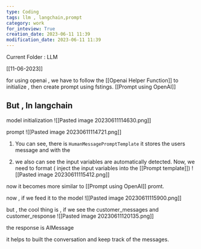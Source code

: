 ```yaml
---
type: Coding  
tags: llm , langchain,prompt
category: work
for_inteview: True
creation_date: 2023-06-11 11:39
modification_date: 2023-06-11 11:39
---
```


  
Current Folder : LLM




[[11-06-2023]]



for using openai , we have to follow the [[Openai Helper Function]] to initialize , then create prompt using fstings. 
[[Prompt using OpenAI]]

## But , In langchain 

model initialization 
![[Pasted image 20230611114630.png]]

prompt 
![[Pasted image 20230611114721.png]]

1. You can see, there is `HumanMessagePromptTemplate` it stores the users message and with the 


2. we also can see the input variables are automatically detected. Now, we need to format ( inject the input variables into the [[Prompt template]])
![[Pasted image 20230611115412.png]]

now it becomes more similar to [[Prompt using OpenAI]] promt.

now , if we feed it to the model 
![[Pasted image 20230611115900.png]]

but , the cool thing is , if we see the customer_messages and customer_response
![[Pasted image 20230611120135.png]]

the response is AIMessage

it helps to built the conversation and keep track of the messages.
